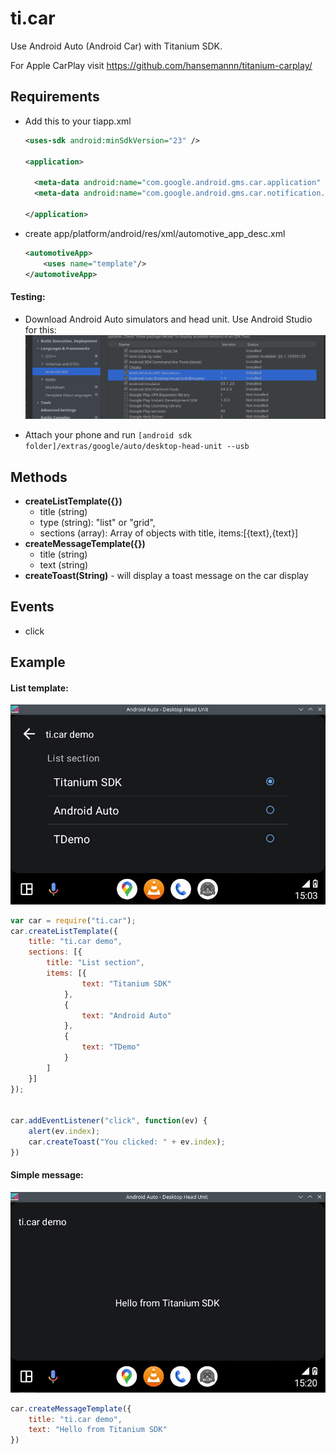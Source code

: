 # ti.car

Use Android Auto (Android Car) with Titanium SDK.

For Apple CarPlay visit https://github.com/hansemannn/titanium-carplay/

## Requirements

* Add this to your tiapp.xml
  ```xml
  <uses-sdk android:minSdkVersion="23" />

  <application>

    <meta-data android:name="com.google.android.gms.car.application" android:resource="@xml/automotive_app_desc"/>
    <meta-data android:name="com.google.android.gms.car.notification.SmallIcon" android:resource="@drawable/carIcon"/>

  </application>
  ```
* create app/platform/android/res/xml/automotive_app_desc.xml
  ```xml
  <automotiveApp>
      <uses name="template"/>
  </automotiveApp>
  ```

#### Testing:
* Download Android Auto simulators and head unit. Use Android Studio for this:
  <img src="assets/android.png"/>

* Attach your phone and run `[android sdk folder]/extras/google/auto/desktop-head-unit --usb`

## Methods

* <b>createListTemplate({})</b>
  * title (string)
  * type (string): "list" or "grid",
  * sections (array): Array of objects with title, items:[{text},{text}]
* <b>createMessageTemplate({})</b>
  * title (string)
  * text (string)
* <b>createToast(String)</b> - will display a toast message on the car display

## Events

* click

## Example

#### List template:
<img src="assets/list.png"/>

```js
var car = require("ti.car");
car.createListTemplate({
	title: "ti.car demo",
	sections: [{
		title: "List section",
		items: [{
				text: "Titanium SDK"
			},
			{
				text: "Android Auto"
			},
			{
				text: "TDemo"
			}
		]
	}]
});


car.addEventListener("click", function(ev) {
	alert(ev.index);
	car.createToast("You clicked: " + ev.index);
})
```

#### Simple message:
<img src="assets/message.png"/>

```js
car.createMessageTemplate({
	title: "ti.car demo",
	text: "Hello from Titanium SDK"
})
```
